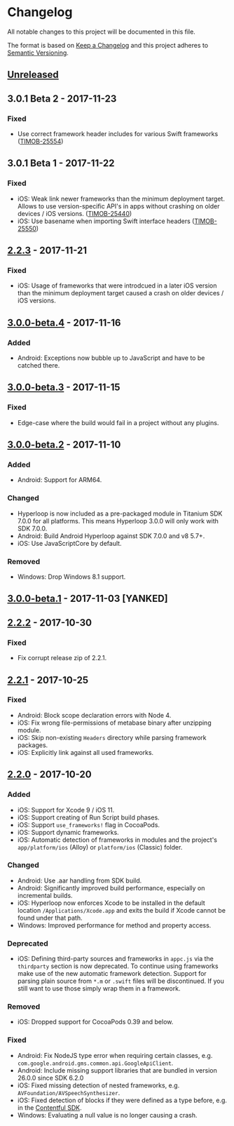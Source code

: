 # Changelog
All notable changes to this project will be documented in this file.

The format is based on [Keep a Changelog](http://keepachangelog.com/en/1.0.0/)
and this project adheres to [Semantic Versioning](http://semver.org/spec/v2.0.0.html).

## [Unreleased]

## 3.0.1 Beta 2 - 2017-11-23

### Fixed
- Use correct framework header includes for various Swift frameworks ([TIMOB-25554](https://jira.appcelerator.org/browse/TIMOB-25554))

## 3.0.1 Beta 1 - 2017-11-22

### Fixed
- iOS: Weak link newer frameworks than the minimum deployment target. Allows to use version-specific API's in apps without crashing on older devices / iOS versions. ([TIMOB-25440](https://jira.appcelerator.org/browse/TIMOB-25440))
- iOS: Use basename when importing Swift interface headers ([TIMOB-25550](https://jira.appcelerator.org/browse/TIMOB-25550))

## [2.2.3] - 2017-11-21

### Fixed
- iOS: Usage of frameworks that were introdcued in a later iOS version than the minimum deployment target caused a crash on older devices / iOS versions.

## [3.0.0-beta.4] - 2017-11-16

### Added
- Android: Exceptions now bubble up to JavaScript and have to be catched there.

## [3.0.0-beta.3] - 2017-11-15

### Fixed
- Edge-case where the build would fail in a project without any plugins.

## [3.0.0-beta.2] - 2017-11-10

### Added
- Android: Support for ARM64.

### Changed
- Hyperloop is now included as a pre-packaged module in Titanium SDK 7.0.0 for all platforms. This means Hyperloop 3.0.0 will only work with SDK 7.0.0.
- Android: Build Android Hyperloop against SDK 7.0.0 and v8 5.7+.
- iOS: Use JavaScriptCore by default.

### Removed
- Windows: Drop Windows 8.1 support.

## [3.0.0-beta.1] - 2017-11-03 [YANKED]

## [2.2.2] - 2017-10-30

### Fixed
- Fix corrupt release zip of 2.2.1.

## [2.2.1] - 2017-10-25

### Fixed
- Android: Block scope declaration errors with Node 4.
- iOS: Fix wrong file-permissions of metabase binary after unzipping module.
- iOS: Skip non-existing `Headers` directory while parsing framework packages.
- iOS: Explicitly link against all used frameworks.

## [2.2.0] - 2017-10-20

### Added
- iOS: Support for Xcode 9 / iOS 11.
- iOS: Support creating of Run Script build phases.
- iOS: Support `use_frameworks!` flag in CocoaPods.
- iOS: Support dynamic frameworks.
- iOS: Automatic detection of frameworks in modules and the project's `app/platform/ios` (Alloy) or `platform/ios` (Classic) folder.

### Changed
- Android: Use .aar handling from SDK build.
- Android: Significantly improved build performance, especially on incremental builds.
- iOS: Hyperloop now enforces Xcode to be installed in the default location `/Applications/Xcode.app` and exits the build if Xcode cannot be found under that path.
- Windows: Improved performance for method and property access.

### Deprecated
- iOS: Defining third-party sources and frameworks in `appc.js` via the `thirdparty` section is now deprecated. To continue using frameworks make use of the new automatic framework detection. Support for parsing plain source from `*.m` or `.swift` files will be discontinued. If you still want to use those simply wrap them in a framework.

### Removed
- iOS: Dropped support for CocoaPods 0.39 and below.

### Fixed
- Android: Fix NodeJS type error when requiring certain classes, e.g. `com.google.android.gms.common.api.GoogleApiClient`.
- Android: Include missing support libraries that are bundled in version 26.0.0 since SDK 6.2.0
- iOS: Fixed missing detection of nested frameworks, e.g. `AVFoundation/AVSpeechSynthesizer`.
- iOS: Fixed detection of blocks if they were defined as a type before, e.g. in the [Contentful SDK](https://www.contentful.com/developers/docs/ios/sdks/).
- Windows: Evaluating a null value is no longer causing a crash.

[Unreleased]: https://github.com/appcelerator/hyperloop.next/compare/v3.0.0-beta.4...HEAD
[2.2.3]: https://github.com/appcelerator/hyperloop.next/compare/v2.2.2...v2.2.3
[3.0.0-beta.4]: https://github.com/appcelerator/hyperloop.next/compare/2.2.2...v3.0.0-beta.4
[3.0.0-beta.3]: https://github.com/appcelerator/hyperloop.next/compare/2.2.2...v3.0.0-beta.3
[3.0.0-beta.2]: https://github.com/appcelerator/hyperloop.next/compare/2.2.2...v3.0.0-beta.2
[3.0.0-beta.1]: https://github.com/appcelerator/hyperloop.next/compare/2.2.2...v3.0.0-beta.1
[2.2.2]: https://github.com/appcelerator/hyperloop.next/compare/v2.2.1...2.2.2
[2.2.1]: https://github.com/appcelerator/hyperloop.next/compare/v2.2.0...v2.2.1
[2.2.0]: https://github.com/appcelerator/hyperloop.next/compare/v2.1.3...v2.2.0
